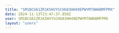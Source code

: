 ```yaml
---
title: "SM1BCG61ZR1K5HVYSCHG03HH49EPWYM78W6BMFPMX"
date: 2024-11-13T23:47:37.850Z
user: SM1BCG61ZR1K5HVYSCHG03HH49EPWYM78W6BMFPMX
layout: "users"
---
```

    
